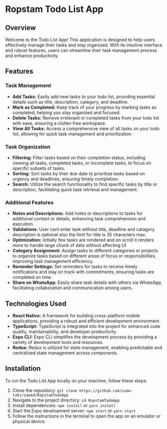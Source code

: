 # Ropstam Todo List App

## Overview
Welcome to the Todo List App! This application is designed to help users effectively manage their tasks and stay organized. With its intuitive interface and robust features, users can streamline their task management process and enhance productivity.

## Features
### Task Management
- **Add Tasks:** Easily add new tasks to your todo list, providing essential details such as title, description, category, and deadline.
- **Mark as Completed:** Keep track of your progress by marking tasks as completed, helping you stay organized and focused.
- **Delete Tasks:** Remove irrelevant or completed tasks from your todo list with ease, ensuring a clutter-free workspace.
- **View All Tasks:** Access a comprehensive view of all tasks on your todo list, allowing for quick task management and prioritization.

### Task Organization
- **Filtering:** Filter tasks based on their completion status, including viewing all tasks, completed tasks, or incomplete tasks, to focus on specific subsets of tasks.
- **Sorting:** Sort tasks by their due date to prioritize tasks based on urgency and deadlines, ensuring timely completion.
- **Search:** Utilize the search functionality to find specific tasks by title or description, facilitating quick task retrieval and management.

### Additional Features
- **Notes and Descriptions:** Add notes or descriptions to tasks for additional context or details, enhancing task comprehension and execution.
- **Validations:** User cant enter task without title, deadline and catagory description is optional also the limit for title is 35 characters max.
- **Optimization:** Initially few tasks are rendered and on scroll it renders more to handle large chunk of data without affecting UI
- **Category Assignment:** Assign tasks to different categories or projects to organize tasks based on different areas of focus or responsibilities, improving task management efficiency.
- **Reminder Settings:** Set reminders for tasks to receive timely notifications and stay on track with commitments, ensuring tasks are completed on time.
- **Share on WhatsApp:** Easily share task details with others via WhatsApp, facilitating collaboration and communication among users.

## Technologies Used
- **React Native:** A framework for building cross-platform mobile applications, providing a robust and efficient development environment.
- **TypeScript:** TypeScript is integrated into the project for enhanced code quality, maintainability, and developer productivity.
- **Expo CLI:** Expo CLI simplifies the development process by providing a variety of development tools and resources.
- **Redux:** Redux is utilized for state management, enabling predictable and centralized state management across components.

## Installation
To run the Todo List App locally on your machine, follow these steps:
1. Clone the repository: `git clone https://github.com/sudo-tahirsaeed/RopstamTodoApp`
2. Navigate to the project directory: `cd RopstamTodoApp`
3. Install dependencies: `npm install` or `yarn install`
4. Start the Expo development server: `npm start` or `yarn start`
5. Follow the instructions in the terminal to open the app on an emulator or physical device.

